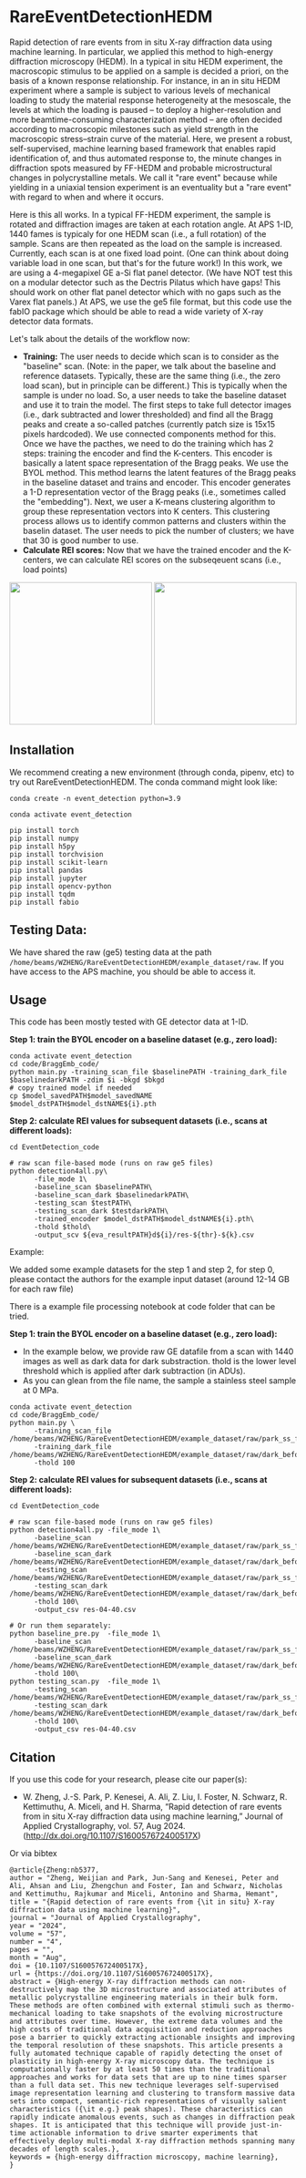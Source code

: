 # RareEventDetectionHEDM
Rapid detection of rare events from in situ X-ray diffraction data using machine learning. In particular, we applied this method to high-energy diffraction microscopy (HEDM). In a typical in situ HEDM experiment, the macroscopic stimulus to be applied on a sample is decided a priori, on the basis of a known response relationship. For instance, in an in situ HEDM experiment where a sample is subject to various levels of mechanical loading to study the material response heterogeneity at the mesoscale, the levels at which the loading is paused – to deploy a higher-resolution and more beamtime-consuming characterization method – are often decided according to macroscopic milestones such as yield strength in the macroscopic stress–strain curve of the material. Here, we present a robust, self-supervised, machine learning based framework that enables rapid identification of, and thus automated response to, the minute changes in diffraction spots measured by FF-HEDM and probable microstructural changes in polycrystalline metals. We call it "rare event" because while yielding in a uniaxial tension experiment is an eventuality but a "rare event" with regard to when and where it occurs. 

Here is this all works. In a typical FF-HEDM experiment, the sample is rotated and diffraction images are taken at each rotation angle. At APS 1-ID, 1440 fames is typicaly for one HEDM scan (i.e., a full rotation) of the sample. Scans are then repeated as the load on the sample is increased. Currently, each scan is at one fixed load point. (One can think about doing variable load in one scan, but that's for the future work!)  In this work, we are using a 4-megapixel GE a-Si flat panel detector. (We have NOT test this on a modular detector such as the Dectris Pilatus which have gaps! This should work on other flat panel detector which with no gaps such as the Varex flat panels.) At APS, we use the ge5 file format, but this code use the fabIO package which should be able to read a wide variety of X-ray detector data formats. 

Let's talk about the details of the workflow now: 
* **Training:** The user needs to decide which scan is to consider as the "baseline" scan. (Note: in the paper, we talk about the baseline and reference datasets. Typically, these are the same thing (i.e., the zero load scan), but in principle can be different.)  This is typically when the sample is under no load. So, a user needs to take the baseline dataset and use it to train the model. The first steps to take full detector images (i.e., dark subtracted and lower thresholded) and find all the Bragg peaks and create a so-called patches (currently patch size is 15x15 pixels hardcoded). We use connected components method for this. Once we have the pacthes, we need to do the training which has 2 steps: training the encoder and find the K-centers. This encoder is basically a latent space representation of the Bragg peaks. We use the BYOL method. This method learns the latent features of the Bragg peaks in the baseline dataset and trains and encoder. This  encoder generates a 1-D representation vector of the Bragg peaks (i.e., sometimes called the "embedding"). Next, we user a K-means clustering algorithm to group these representation vectors into K centers. This clustering process allows us to identify common patterns and clusters within the baselin dataset. The user needs to pick the number of clusters; we have that 30 is good number to use.  
* **Calculate REI scores:** Now that we have the trained encoder and the K-centers, we can calculate REI scores on the subseqeuent scans (i.e., load points)
  
<p float="left">
  <img src="doc/REI_schematic.png" width="250" />
  <img src="/doc/REI-detailed-schematic.png" width="250" /> 
</p>

## Installation

We recommend creating a new environment (through conda, pipenv, etc) to try out RareEventDetectionHEDM. The conda command might look like:
```shell
conda create -n event_detection python=3.9

conda activate event_detection

pip install torch
pip install numpy
pip install h5py
pip install torchvision
pip install scikit-learn
pip install pandas
pip install jupyter
pip install opencv-python
pip install tqdm
pip install fabio
```

## Testing Data:

We have shared the raw (ge5) testing data at the path ```/home/beams/WZHENG/RareEventDetectionHEDM/example_dataset/raw```. If you have access to the APS machine, you should be able to access it.


## Usage

This code has been mostly tested with GE detector data at 1-ID. 


**Step 1: train the BYOL encoder on a baseline dataset (e.g., zero load):**
```shell
conda activate event_detection
cd code/BraggEmb_code/
python main.py -training_scan_file $baselinePATH -training_dark_file $baselinedarkPATH -zdim $i -bkgd $bkgd
# copy trained model if needed
cp $model_savedPATH$model_savedNAME $model_dstPATH$model_dstNAME${i}.pth
```

**Step 2: calculate REI values for subsequent datasets (i.e., scans at different loads):**
```shell 
cd EventDetection_code

# raw scan file-based mode (runs on raw ge5 files)
python detection4all.py\
      -file_mode 1\
      -baseline_scan $baselinePATH\
      -baseline_scan_dark $baselinedarkPATH\
      -testing_scan $testPATH\
      -testing_scan_dark $testdarkPATH\
      -trained_encoder $model_dstPATH$model_dstNAME${i}.pth\
      -thold $thold\
      -output_scv ${eva_resultPATH}d${i}/res-${thr}-${k}.csv
```

Example:

We added some example datasets for the step 1 and step 2, for step 0, please contact the authors for the example input dataset (around 12-14 GB for each raw file) 

There is a example file processing notebook at code folder that can be tried.

**Step 1: train the BYOL encoder on a baseline dataset (e.g., zero load):**
* In the example below, we provide raw GE datafile from a scan with 1440 images as well as dark data for dark substraction. thold is the lower level threshold which is applied after dark subtraction (in ADUs).
* As you can glean from the file name, the sample a stainless steel sample at 0 MPa. 
```shell
conda activate event_detection
cd code/BraggEmb_code/
python main.py \
      -training_scan_file /home/beams/WZHENG/RareEventDetectionHEDM/example_dataset/raw/park_ss_ff_0MPa_000315.edf.ge5\
      -training_dark_file /home/beams/WZHENG/RareEventDetectionHEDM/example_dataset/raw/dark_before_000320.edf.ge5\
      -thold 100
```
**Step 2: calculate REI values for subsequent datasets (i.e., scans at different loads):**
```shell
cd EventDetection_code

# raw scan file-based mode (runs on raw ge5 files)
python detection4all.py -file_mode 1\
      -baseline_scan /home/beams/WZHENG/RareEventDetectionHEDM/example_dataset/raw/park_ss_ff_0MPa_000315.edf.ge5\
      -baseline_scan_dark /home/beams/WZHENG/RareEventDetectionHEDM/example_dataset/raw/dark_before_000320.edf.ge5\
      -testing_scan /home/beams/WZHENG/RareEventDetectionHEDM/example_dataset/raw/park_ss_ff_260MPa_000497.edf.ge5\
      -testing_scan_dark /home/beams/WZHENG/RareEventDetectionHEDM/example_dataset/raw/dark_before_000502.edf.ge5\
      -thold 100\
      -output_csv res-04-40.csv

# Or run them separately:
python baseline_pre.py  -file_mode 1\
      -baseline_scan /home/beams/WZHENG/RareEventDetectionHEDM/example_dataset/raw/park_ss_ff_0MPa_000315.edf.ge5\
      -baseline_scan_dark /home/beams/WZHENG/RareEventDetectionHEDM/example_dataset/raw/dark_before_000320.edf.ge5\
      -thold 100\
python testing_scan.py  -file_mode 1\
      -testing_scan /home/beams/WZHENG/RareEventDetectionHEDM/example_dataset/raw/park_ss_ff_260MPa_000497.edf.ge5\
      -testing_scan_dark /home/beams/WZHENG/RareEventDetectionHEDM/example_dataset/raw/dark_before_000502.edf.ge5\
      -thold 100\
      -output_csv res-04-40.csv
```


## Citation
If you use this code for your research, please cite our paper(s):
- W. Zheng, J.-S. Park, P. Kenesei, A. Ali, Z. Liu, I. Foster, N. Schwarz, R. Kettimuthu,
A. Miceli, and H. Sharma, “Rapid detection of rare events from in situ X-ray diffraction data
using machine learning,” Journal of Applied Crystallography, vol. 57, Aug 2024. (http://dx.doi.org/10.1107/S160057672400517X)

Or via bibtex

```
@article{Zheng:nb5377,
author = "Zheng, Weijian and Park, Jun-Sang and Kenesei, Peter and Ali, Ahsan and Liu, Zhengchun and Foster, Ian and Schwarz, Nicholas and Kettimuthu, Rajkumar and Miceli, Antonino and Sharma, Hemant",
title = "{Rapid detection of rare events from {\it in situ} X-ray diffraction data using machine learning}",
journal = "Journal of Applied Crystallography",
year = "2024",
volume = "57",
number = "4",
pages = "",
month = "Aug",
doi = {10.1107/S160057672400517X},
url = {https://doi.org/10.1107/S160057672400517X},
abstract = {High-energy X-ray diffraction methods can non-destructively map the 3D microstructure and associated attributes of metallic polycrystalline engineering materials in their bulk form. These methods are often combined with external stimuli such as thermo-mechanical loading to take snapshots of the evolving microstructure and attributes over time. However, the extreme data volumes and the high costs of traditional data acquisition and reduction approaches pose a barrier to quickly extracting actionable insights and improving the temporal resolution of these snapshots. This article presents a fully automated technique capable of rapidly detecting the onset of plasticity in high-energy X-ray microscopy data. The technique is computationally faster by at least 50 times than the traditional approaches and works for data sets that are up to nine times sparser than a full data set. This new technique leverages self-supervised image representation learning and clustering to transform massive data sets into compact, semantic-rich representations of visually salient characteristics ({\it e.g.} peak shapes). These characteristics can rapidly indicate anomalous events, such as changes in diffraction peak shapes. It is anticipated that this technique will provide just-in-time actionable information to drive smarter experiments that effectively deploy multi-modal X-ray diffraction methods spanning many decades of length scales.},
keywords = {high-energy diffraction microscopy, machine learning},
}


```
